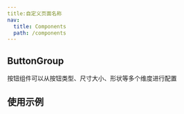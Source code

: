 ```yaml
---
title:自定义页面名称
nav:
  title: Components
  path: /components
---
```


## ButtonGroup

按钮组件可以从按钮类型、尺寸大小、形状等多个维度进行配置

## 使用示例

<code src="./demo/index.tsx"  hideActions='["CSB"]' />

<API></API>
